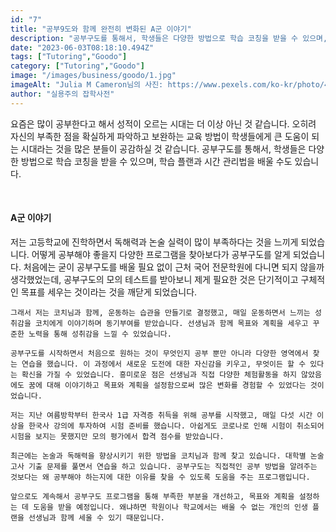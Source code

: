 ```yaml
---
id: "7"
title: "공부9도와 함께 완전히 변화된 A군 이야기"
description: "공부구도를 통해서, 학생들은 다양한 방법으로 학습 코칭을 받을 수 있으며, 학습 플랜과 시간 관리법을 배울 수도 있습니다."
date: "2023-06-03T08:18:10.494Z"
tags: ["Tutoring","Goodo"]
category: ["Tutoring","Goodo"]
image: "/images/business/goodo/1.jpg"
imageAlt: "Julia M Cameron님의 사진: https://www.pexels.com/ko-kr/photo/4143791/"
author: "실용주의 잡학사전"
---
```



<p className="mb-3 font-light text-gray-500 dark:text-gray-400 first-line:uppercase first-line:tracking-widest first-letter:text-7xl first-letter:font-bold first-letter:text-gray-900 dark:first-letter:text-gray-100 first-letter:mr-3 first-letter:float-left">
    요즘은 많이 공부한다고 해서 성적이 오르는 시대는 더 이상 아닌 것 같습니다. 오히려 자신의 부족한 점을 확실하게 파악하고 보완하는 교육 방법이 학생들에게 큰 도움이 되는 시대라는 것을 많은 분들이 공감하실 것 같습니다. 공부구도를 통해서, 학생들은 다양한 방법으로 학습 코칭을 받을 수 있으며, 학습 플랜과 시간 관리법을 배울 수도 있습니다. 
</p>
<br/>

#### A군 이야기

<div className="font-light text-gray-500 dark:text-gray-400">
    저는 고등학교에 진학하면서 독해력과 논술 실력이 많이 부족하다는 것을 느끼게 되었습니다. 어떻게 공부해야 좋을지 다양한 프로그램을 찾아보다가 공부구도를 알게 되었습니다. 처음에는 굳이 공부구도를 배울 필요 없이 근처 국어 전문학원에 다니면 되지 않을까 생각했었는데, 공부구도의 모의 테스트를 받아보니 제게 필요한 것은 단기적이고 구체적인 목표를 세우는 것이라는 것을 깨닫게 되었습니다.

    그래서 저는 코치님과 함께, 운동하는 습관을 만들기로 결정했고, 매일 운동하면서 느끼는 성취감을 코치에게 이야기하며 동기부여를 받았습니다. 선생님과 함께 목표와 계획을 세우고 꾸준한 노력을 통해 성취감을 느낄 수 있었습니다.

    공부구도를 시작하면서 처음으로 원하는 것이 무엇인지 공부 뿐만 아니라 다양한 영역에서 찾는 연습을 했습니다. 이 과정에서 새로운 도전에 대한 자신감을 키우고, 무엇이든 할 수 있다는 확신을 가질 수 있었습니다. 흥미로운 점은 선생님과 직접 다양한 체험활동을 하지 않았음에도 꿈에 대해 이야기하고 목표와 계획을 설정함으로써 많은 변화를 경험할 수 있었다는 것이었습니다.

    저는 지난 여름방학부터 한국사 1급 자격증 취득을 위해 공부를 시작했고, 매일 다섯 시간 이상을 한국사 강의에 투자하여 시험 준비를 했습니다. 아쉽게도 코로나로 인해 시험이 취소되어 시험을 보지는 못했지만 모의 평가에서 합격 점수를 받았습니다.

    최근에는 논술과 독해력을 향상시키기 위한 방법을 코치님과 함께 찾고 있습니다. 대학별 논술 고사 기출 문제를 풀면서 연습을 하고 있습니다. 공부구도는 직접적인 공부 방법을 알려주는 것보다는 왜 공부해야 하는지에 대한 이유를 찾을 수 있도록 도움을 주는 프로그램입니다.

    앞으로도 계속해서 공부구도 프로그램을 통해 부족한 부분을 개선하고, 목표와 계획을 설정하는 데 도움을 받을 예정입니다. 왜냐하면 학원이나 학교에서는 배울 수 없는 개인의 인생 플랜을 선생님과 함께 세울 수 있기 때문입니다.
</div>